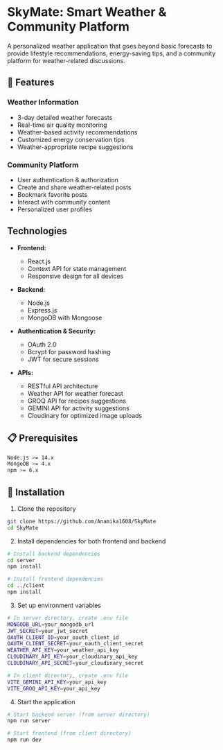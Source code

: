 # SkyMate: Smart Weather & Community Platform

A personalized weather application that goes beyond basic forecasts to provide lifestyle recommendations, energy-saving tips, and a community platform for weather-related discussions.

## 🌟 Features

### Weather Information
- 3-day detailed weather forecasts
- Real-time air quality monitoring
- Weather-based activity recommendations
- Customized energy conservation tips
- Weather-appropriate recipe suggestions

### Community Platform
- User authentication & authorization
- Create and share weather-related posts
- Bookmark favorite posts
- Interact with community content
- Personalized user profiles

## Technologies

- **Frontend:**
  - React.js
  - Context API for state management
  - Responsive design for all devices

- **Backend:**
  - Node.js
  - Express.js
  - MongoDB with Mongoose

- **Authentication & Security:**
  - OAuth 2.0
  - Bcrypt for password hashing
  - JWT for secure sessions

- **APIs:**
  - RESTful API architecture
  - Weather API for weather forecast
  - GROQ API for recipes suggestions
  - GEMINI API for activity suggestions
  - Cloudinary for optimized image uploads

## 📋 Prerequisites

```bash
Node.js >= 14.x
MongoDB >= 4.x
npm >= 6.x
```

## 🚀 Installation

1. Clone the repository
```bash
git clone https://github.com/Anamika1608/SkyMate
cd SkyMate
```

2. Install dependencies for both frontend and backend
```bash
# Install backend dependencies
cd server
npm install

# Install frontend dependencies
cd ../client
npm install
```

3. Set up environment variables
```bash
# In server directory, create .env file
MONGODB_URL=your_mongodb_url
JWT_SECRET=your_jwt_secret
OAUTH_CLIENT_ID=your_oauth_client_id
OAUTH_CLIENT_SECRET=your_oauth_client_secret
WEATHER_API_KEY=your_weather_api_key
CLOUDINARY_API_KEY=your_cloudinary_api_key
CLOUDINARY_API_SECRET=your_cloudinary_secret

# In client directory, create .env file
VITE_GEMINI_API_KEY=your_api_key
VITE_GROQ_API_KEY=your_api_key
```

4. Start the application
```bash
# Start backend server (from server directory)
npm run server

# Start frontend (from client directory)
npm run dev
```


